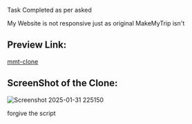 Task Completed as per asked

My Website is not responsive just as original MakeMyTrip isn't

## Preview Link:

[mmt-clone](https://7sg56.github.io/mmt-clone/)

## ScreenShot of the Clone: 

![Screenshot 2025-01-31 225150](https://github.com/user-attachments/assets/b36ce106-ee24-4f2b-84c5-4ac4af36a747)

forgive the script
